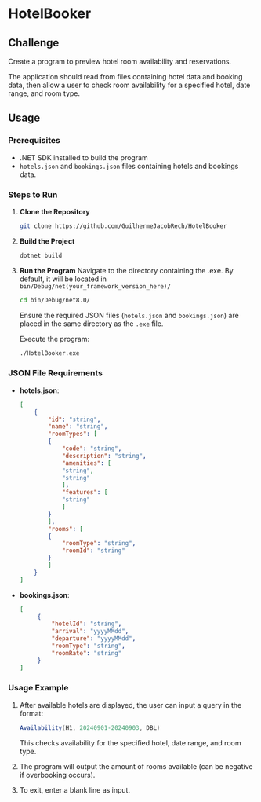 
# HotelBooker

## Challenge

Create a program to preview hotel room availability and reservations.

The application should read from files containing hotel data and booking data, then allow a user to check room availability for a specified hotel, date range, and room type.

## Usage

### Prerequisites

- .NET SDK installed to build the program
- `hotels.json` and `bookings.json` files containing hotels and bookings data.

### Steps to Run

1. **Clone the Repository**

   ```bash
   git clone https://github.com/GuilhermeJacobRech/HotelBooker
   ```

2. **Build the Project**

   ```bash
   dotnet build
   ```

3. **Run the Program**
   Navigate to the directory containing the .exe. By default, it will be located in `bin/Debug/net(your_framework_version_here)/`

   ```bash
   cd bin/Debug/net8.0/
   ```

   Ensure the required JSON files (`hotels.json` and `bookings.json`) are placed in the same directory as the `.exe` file.

   Execute the program:

   ```bash
   ./HotelBooker.exe
   ```

### JSON File Requirements

- **hotels.json**:

    ```json
    [
        {
            "id": "string",
            "name": "string",
            "roomTypes": [
            {
                "code": "string",
                "description": "string",
                "amenities": [
                "string",
                "string"
                ],
                "features": [
                "string"
                ]
            }
            ],
            "rooms": [
            {
                "roomType": "string",
                "roomId": "string"
            }
            ]
        }
    ]
    ```

- **bookings.json**:

   ```json
   [
        {
            "hotelId": "string",
            "arrival": "yyyyMMdd",
            "departure": "yyyyMMdd",
            "roomType": "string",
            "roomRate": "string"
        }
   ]
   ```

### Usage Example

1. After available hotels are displayed, the user can input a query in the format:

   ```c#
   Availability(H1, 20240901-20240903, DBL)
   ```

   This checks availability for the specified hotel, date range, and room type.

2. The program will output the amount of rooms available (can be negative if overbooking occurs).

3. To exit, enter a blank line as input.
